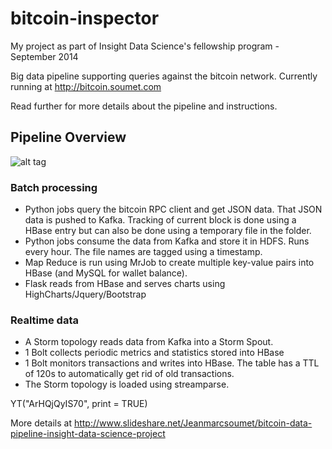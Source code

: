 bitcoin-inspector
=================

My project as part of Insight Data Science's fellowship program - September 2014

Big data pipeline supporting queries against the bitcoin network.
Currently running at http://bitcoin.soumet.com

Read further for more details about the pipeline and instructions.

## Pipeline Overview

![alt tag](http://image.slidesharecdn.com/jean-marc-insightdataengineering-140925170658-phpapp02/95/bitcoin-data-pipeline-insight-data-science-project-september-2014-8-1024.jpg)


### Batch processing

- Python jobs query the bitcoin RPC client and get JSON data. That JSON data is pushed to Kafka. Tracking of current block is done using a HBase entry but can also be done using a temporary file in the folder.
- Python jobs consume the data from Kafka and store it in HDFS. Runs every hour. The file names are tagged using a timestamp.
- Map Reduce is run using MrJob to create multiple key-value pairs into HBase (and MySQL for wallet balance).
- Flask reads from HBase and serves charts using HighCharts/Jquery/Bootstrap

### Realtime data

- A Storm topology reads data from Kafka into a Storm Spout.
- 1 Bolt collects periodic metrics and statistics stored into HBase
- 1 Bolt monitors transactions and writes into HBase. The table has a TTL of 120s to automatically get rid of old transactions.
- The Storm topology is loaded using streamparse.

YT("ArHQjQyIS70", print = TRUE)



More details at http://www.slideshare.net/Jeanmarcsoumet/bitcoin-data-pipeline-insight-data-science-project

